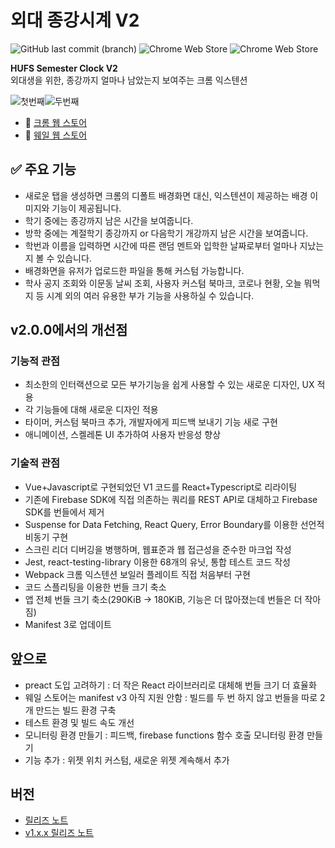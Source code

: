 # 외대 종강시계 V2

![GitHub last commit (branch)](https://img.shields.io/github/last-commit/MaxKim-J/hufs-semester-clock-v2/master) ![Chrome Web Store](https://img.shields.io/chrome-web-store/users/jadlpknbgnmmelikpcaogikohieafaem?hl=ko) ![Chrome Web Store](https://img.shields.io/chrome-web-store/v/jadlpknbgnmmelikpcaogikohieafaem)

**HUFS Semester Clock V2**  
외대생을 위한, 종강까지 얼마나 남았는지 보여주는 크롬 익스텐션

![첫번째](./img1.png)![두번째](./img2.png)

- 🧩 [크롬 웹 스토어](https://chrome.google.com/webstore/detail/%EC%99%B8%EB%8C%80-%EC%A2%85%EA%B0%95%EC%8B%9C%EA%B3%84/jadlpknbgnmmelikpcaogikohieafaem?hl=ko)
- 🧩 [웨일 웹 스토어](https://store.whale.naver.com/detail/mckjnmgioalpnggjipjkmadnandhomei)

## ✅ 주요 기능

- 새로운 탭을 생성하면 크롬의 디폴트 배경화면 대신, 익스텐션이 제공하는 배경 이미지와 기능이 제공됩니다.
- 학기 중에는 종강까지 남은 시간을 보여줍니다.
- 방학 중에는 계절학기 종강까지 or 다음학기 개강까지 남은 시간을 보여줍니다.
- 학번과 이름을 입력하면 시간에 따른 랜덤 멘트와 입학한 날짜로부터 얼마나 지났는지 볼 수 있습니다.
- 배경화면을 유저가 업로드한 파일을 통해 커스텀 가능합니다.
- 학사 공지 조회와 이문동 날씨 조회, 사용자 커스텀 북마크, 코로나 현황, 오늘 뭐먹지 등 시계 외의 여러 유용한 부가 기능을 사용하실 수 있습니다.

## v2.0.0에서의 개선점

### 기능적 관점

- 최소한의 인터랙션으로 모든 부가기능을 쉽게 사용할 수 있는 새로운 디자인, UX 적용
- 각 기능들에 대해 새로운 디자인 적용
- 타이머, 커스텀 북마크 추가, 개발자에게 피드백 보내기 기능 새로 구현
- 애니메이션, 스켈레톤 UI 추가하여 사용자 반응성 향상
### 기술적 관점

- Vue+Javascript로 구현되었던 V1 코드를 React+Typescript로 리라이팅
- 기존에 Firebase SDK에 직접 의존하는 쿼리를 REST API로 대체하고 Firebase SDK를 번들에서 제거
- Suspense for Data Fetching, React Query, Error Boundary를 이용한 선언적 비동기 구현
- 스크린 리더 디버깅을 병행하며, 웹표준과 웹 접근성을 준수한 마크업 작성
- Jest, react-testing-library 이용한 68개의 유닛, 통합 테스트 코드 작성
- Webpack 크롬 익스텐션 보일러 플레이트 직접 처음부터 구현
- 코드 스플리팅을 이용한 번들 크기 축소
- 앱 전체 번들 크기 축소(290KiB -> 180KiB, 기능은 더 많아졌는데 번들은 더 작아짐)
- Manifest 3로 업데이트

## 앞으로

- preact 도입 고려하기 : 더 작은 React 라이브러리로 대체해 번들 크기 더 효율화
- 웨일 스토어는 manifest v3 아직 지원 안함 : 빌드를 두 번 하지 않고 번들을 따로 2개 만드는 빌드 환경 구축
- 테스트 환경 및 빌드 속도 개선
- 모니터링 환경 만들기 : 피드백, firebase functions 함수 호출 모니터링 환경 만들기
- 기능 추가 : 위젯 위치 커스텀, 새로운 위젯 계속해서 추가

## 버전

- [릴리즈 노트](https://github.com/MaxKim-J/hufs-semester-clock-v2/releases)
- [v1.x.x 릴리즈 노트](https://github.com/MaxKim-J/HUFS-Semester-Clock-Extension/releases)